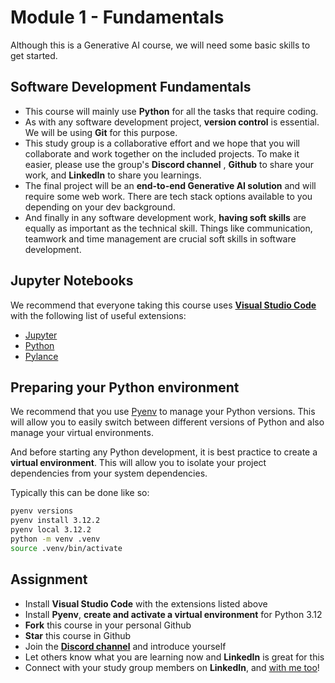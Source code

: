 # Module 1 - Fundamentals

Although this is a Generative AI course, we will need some basic skills to get started.

## Software Development Fundamentals
- This course will mainly use **Python** for all the tasks that require coding. 
- As with any software development project, **version control** is essential. We will be using **Git** for this purpose.
- This study group is a collaborative effort and we hope that you will collaborate and work together on the included projects. To make it easier, please use the group's **Discord channel** , **Github** to share your work, and **LinkedIn** to share you learnings.
- The final project will be an **end-to-end Generative AI solution** and will require some web work. There are tech stack options available to you depending on your dev background.
- And finally in any software development work, **having soft skills** are equally as important as the technical skill. Things like communication, teamwork and time management are crucial soft skills in software development.   

## Jupyter Notebooks

We recommend that everyone taking this course uses **[Visual Studio Code](https://code.visualstudio.com/)** with the following list of useful extensions:

- [Jupyter](https://marketplace.visualstudio.com/items?itemName=ms-toolsai.jupyter)
- [Python](https://marketplace.visualstudio.com/items?itemName=ms-python.python)
- [Pylance](https://marketplace.visualstudio.com/items?itemName=ms-python.vscode-pylance)


## Preparing your Python environment

We recommend that you use [Pyenv](https://github.com/pyenv/pyenv) to manage your Python versions. This will allow you to easily switch between different versions of Python and also manage your virtual environments.

And before starting any Python development, it is best practice to create a **virtual environment**. This will allow you to isolate your project dependencies from your system dependencies.

Typically this can be done like so:

```bash
pyenv versions
pyenv install 3.12.2
pyenv local 3.12.2
python -m venv .venv
source .venv/bin/activate
```

## Assignment
- Install **Visual Studio Code** with the extensions listed above
- Install **Pyenv**, **create and activate a virtual environment** for Python 3.12
- **Fork** this course in your personal Github 
- **Star** this course in Github
- Join the **[Discord channel](https://discord.com/channels/1041795715757789204/1094455854897573908)** and introduce yourself
- Let others know what you are learning now and **LinkedIn** is great for this
- Connect with your study group members on **LinkedIn**, and [with me too](linkedin.com/in/joreyes)!
